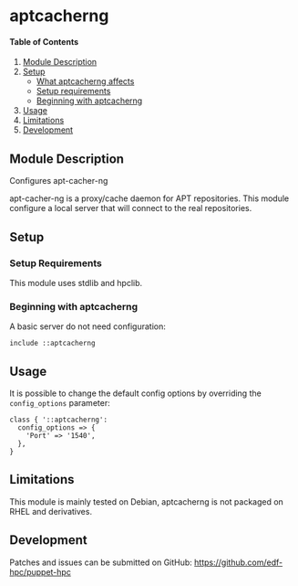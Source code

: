 # aptcacherng

#### Table of Contents

1. [Module Description](#module-description)
2. [Setup](#setup)
    * [What aptcacherng affects](#what-aptcacherng-affects)
    * [Setup requirements](#setup-requirements)
    * [Beginning with aptcacherng](#beginning-with-aptcacherng)
3. [Usage](#usage)
4. [Limitations](#limitations)
5. [Development](#development)

## Module Description

Configures apt-cacher-ng

apt-cacher-ng is a proxy/cache daemon for APT repositories. This module
configure a local server that will connect to the real repositories.

## Setup

### Setup Requirements

This module uses stdlib and hpclib.

### Beginning with aptcacherng

A basic server do not need configuration:

```
include ::aptcacherng
```

## Usage

It is possible to change the default config options by overriding the
``config_options`` parameter:

```
class { '::aptcacherng':
  config_options => {
    'Port' => '1540',
  },
}
```

## Limitations

This module is mainly tested on Debian, aptcacherng is not packaged on RHEL and
derivatives.

## Development

Patches and issues can be submitted on GitHub:
https://github.com/edf-hpc/puppet-hpc
